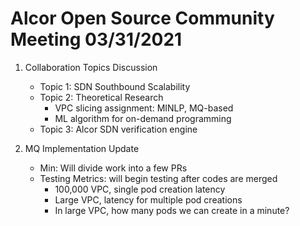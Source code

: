 # Alcor Open Source Community Meeting 03/31/2021

1. Collaboration Topics Discussion
    * Topic 1: SDN Southbound Scalability
    * Topic 2: Theoretical Research
        * VPC slicing assignment: MINLP, MQ-based
        * ML algorithm for on-demand programming
    * Topic 3: Alcor SDN verification engine

2. MQ Implementation Update
    * Min: Will divide work into a few PRs
    * Testing Metrics: will begin testing after codes are merged
        * 100,000 VPC, single pod creation latency 
        * Large VPC, latency for multiple pod creations
        * In large VPC, how many pods we can create in a minute? 
